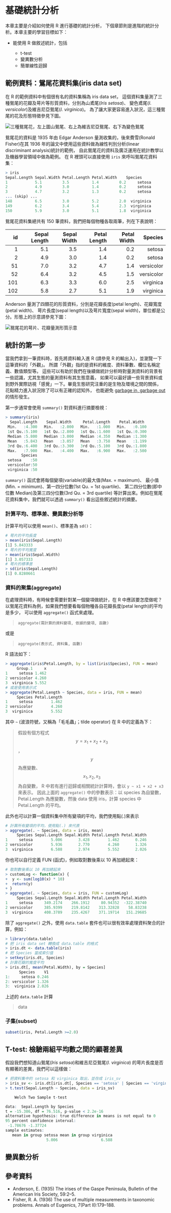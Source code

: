 # 基礎統計分析

本章主要是介紹如何使用 R 進行基礎的統計分析，
下個章節則是進階的統計分析。本章主要的學習目標如下：

* 能使用 R 做敘述統計，包括

    * t-test 
    * 變異數分析
    * 簡單線性迴歸


## 範例資料：鴛尾花資料集(iris data set)

在 R 的範例資料中有個很有名的資料集稱為 iris data set，
這個資料集量測了三種鴛尾的花瓣及萼片等形質資料，分別為山鳶尾(*Iris setosa*)、
變色鳶尾(*I. versicolor*)及維吉尼亞鴛尾(*I. virginica*)。
為了讓大家更容易進入狀況，這三種鴛尾的花及形態特徵參見下圖。

![三種鴛尾花，左上圖山鴛尾、右上為維吉尼亞鴛尾、右下為變色鴛尾](img/Iris_data.jpg)

鴛尾花的資料是 1935 年由 Edgar Anderson 量測收集的，後來費雪(Ronald Fisher)在其 1936 
年的論文中使用這些資料做為線性判別分析(linear discriminant analysis)統計的範例，
自此鴛尾花的資料及廣泛運用在統計教學以及機器學習領域中做為範例。
在 R 裡頭可以直接使用 ```iris``` 來呼叫鴛尾花資料集：

```R
> iris
Sepal.Length Sepal.Width Petal.Length Petal.Width    Species
1            5.1         3.5          1.4         0.2     setosa
2            4.9         3.0          1.4         0.2     setosa
3            4.7         3.2          1.3         0.2     setosa
... (skip) ...
148          6.5         3.0          5.2         2.0  virginica
149          6.2         3.4          5.4         2.3  virginica
150          5.9         3.0          5.1         1.8  virginica
```

鴛尾花資料集總共有 150 筆資料，我們把每個物種各取兩筆，列在下表說明：

| id  |  Sepal Length  | Sepal Width | Petal Length | Petal Width | Species    |
| --: | -------------: | ----------: | -----------: | ----------: | ---------: |
| 1   |  5.1           | 3.5         |  1.4         | 0.2         |     setosa |
| 2   |  4.9           | 3.0         |  1.4         | 0.2         |     setosa |
| 51  |  7.0           | 3.2         |  4.7         | 1.4         | versicolor |
| 52  |  6.4           | 3.2         |  4.5         | 1.5         | versicolor |
| 101 |  6.3           | 3.3         |  6.0         | 2.5         |  virginica |
| 102 |  5.8           | 2.7         |  5.1         | 1.9         |  virginica |

Anderson 量測了四類花的形質資料，分別是花瓣長度(petal length)、花瓣寬度(petal width)、
萼片長度(sepal length)以及萼片寬度(sepal width)，單位都是公分。形態上的示意請參見下圖：

![鴛尾花的萼片、花瓣量測形質示意](img/Iris_inflorenscence.jpg)

## 統計的第一步

當我們拿到一筆資料時，首先將資料輸入進 R (請參見 R 的輸出入)，並瀏覽一下這筆資料的「外觀」。
所謂「外觀」指的是資料的維度、資料筆數、欄位名稱定義、數值類型等。
這些可以有助於我們在後續做統計分析時對量測資料的背景有一些認識，尤其生態的量測資料有其生態意義，
如果可以最好讀一些背景資料或到野外實際訪視「感覺」一下。畢竟生態研究注重的是生物及環境之間的關係，
花點精力進入狀況除了可以有正確的認知外，
也能避免 [garbage in, garbage out](https://en.wikipedia.org/wiki/Garbage_in,_garbage_out)
的情形發生。

第一步通常會使用 ```summary()``` 對資料進行摘要檢視：

```R
> summary(iris)
  Sepal.Length    Sepal.Width     Petal.Length    Petal.Width   
 Min.   :4.300   Min.   :2.000   Min.   :1.000   Min.   :0.100  
 1st Qu.:5.100   1st Qu.:2.800   1st Qu.:1.600   1st Qu.:0.300  
 Median :5.800   Median :3.000   Median :4.350   Median :1.300  
 Mean   :5.843   Mean   :3.057   Mean   :3.758   Mean   :1.199  
 3rd Qu.:6.400   3rd Qu.:3.300   3rd Qu.:5.100   3rd Qu.:1.800  
 Max.   :7.900   Max.   :4.400   Max.   :6.900   Max.   :2.500  
       Species  
 setosa    :50  
 versicolor:50  
 virginica :50  
```

```summary()``` 函式會將每個變項(variable)的最大值(Max. = maximum)、
最小值(Min. = minimum)、第一四分位數(1st Qu. = 1st quartile)、
第二四分位數(即中位數 Median)及第三四分位數(3rd Qu. = 3rd quartile)
等計算出來。例如在鴛尾花資料集中，我們就可以透過 ```summary()``` 
看出這些敘述統計的摘要。

### 計算平均、標準差、變異數分析等

計算平均可以使用 ```mean()```、標準差為 ```sd()```：
```R
# 萼片的平均長度
> mean(iris$Sepal.Length)
[1] 5.843333
# 萼片的平均寬度
> mean(iris$Sepal.Width)
[1] 3.057333
# 萼片的標準差
> sd(iris$Sepal.Length)
[1] 0.8280661
```


### 資料的聚集(aggregate)

在處理資料時，有時候會需要針對某一個變項做統計，在 R 中應該要怎麼做呢？
以鴛尾花資料為例，如果我們想要看每個物種各自花瓣長度(petal length)的平均是多少，
可以使用 ```aggregate()``` 函式來處理。

> ```aggregate(需計算的資料變項, 依據的變項, 函數)```

或是

> ```aggregate(表示式, 資料集, 函數)```

R 語法如下：

```R
> aggregate(iris$Petal.Length, by = list(iris$Species), FUN = mean)
     Group.1     x
1     setosa 1.462
2 versicolor 4.260
3  virginica 5.552
# 或是使用表示式
> aggregate(Petal.Length ~ Species, data = iris, FUN = mean)
     Species Petal.Length
1     setosa        1.462
2 versicolor        4.260
3  virginica        5.552
```

其中 ```~``` (波浪符號，又稱為「毛毛蟲」；tilde operator) 在 R 中的定義為下：

> 假設有個方程式 $$y = x_1 + x_2 + x_3$$，$$y$$ 為應變數、$$x_1, x_2, x_3$$ 為自變數，
R 中若有進行迴歸或相關統計計算時，會以 ```y ~ x1 + x2 + x3``` 來表示。
因此上面的 ```aggregate()``` 中的參數表示：以 species 為自變數，
Petal.Length 為應變數，然後 data 使用 iris，計算 species 中 Petal.Length 
的平均。

此外也可以計算一個資料集中所有變項的平均，我們使用點(.)來表示

```R
# 計算所有變項的平均，使用點(.) 來代表
> aggregate(. ~ Species, data = iris, mean)
     Species Sepal.Length Sepal.Width Petal.Length Petal.Width
1     setosa        5.006       3.428        1.462       0.246
2 versicolor        5.936       2.770        4.260       1.326
3  virginica        6.588       2.974        5.552       2.026
```

你也可以自行定義 FUN (函式)，例如取對數後乘以 10 再加總起來：

```R
# 取對數後乘以 10 再加總起來
> customLog <- function(x) {
+  y <- sum(log10(x) * 10)
+  return(y)
+ }
> aggregate(. ~ Species, data = iris, FUN = customLog)
     Species Sepal.Length Sepal.Width Petal.Length Petal.Width
1     setosa     349.2174    266.1912     80.94352  -322.38740
2 versicolor     385.9399    219.8142    313.32828    58.83238
3  virginica     408.3789    235.4267    371.19714   151.29685
```

除了 ```aggregate()``` 之外，使用 ```data.table``` 
套件也可以很有效率處理資料聚合的計算，例如：

```R
> library(data.table)
# 把 iris data set 轉換成 data.table 的格式
> iris.dt <- data.table(iris)
# 把 Species 當成索引值
> setkey(iris.dt, Species)
# 計算花瓣的寬度平均
> iris.dt[, mean(Petal.Width), by = Species]
      Species    V1
1:     setosa 0.246
2: versicolor 1.326
3:  virginica 2.026
```

上述的 ```data.table``` 計算

> data

### 子集(subset)


```R
subset(iris, Petal.Length >=2.0)

```


## T-test: 檢驗兩組平均數之間的顯著差異 

假設我們想知道山鴛尾(*Iris setosa*)和維吉尼亞鴛尾(*I. virginica*)
的萼片長度是否有顯著的差異，我們可以這樣做：

```R
# 把資料集中的 setosa 和 virginica 取出，並存成 iris_sv 
> iris_sv <- iris.dt[iris.dt[, Species == 'setosa' | Species == 'virginica']]
> t.test(Sepal.Length ~ Species, data = iris_sv)

	Welch Two Sample t-test

data:  Sepal.Length by Species
t = -15.386, df = 76.516, p-value < 2.2e-16
alternative hypothesis: true difference in means is not equal to 0
95 percent confidence interval:
 -1.78676 -1.37724
sample estimates:
   mean in group setosa mean in group virginica 
                  5.006                   6.588 
```

## 變異數分析




## 參考資料

* Anderson, E. (1935) The irises of the Gaspe Peninsula, Bulletin of the American Iris Society, 59:2–5.
* Fisher, R. A. (1936) The use of multiple measurements in taxonomic problems. Annals of Eugenics, 7(Part II):179–188.
